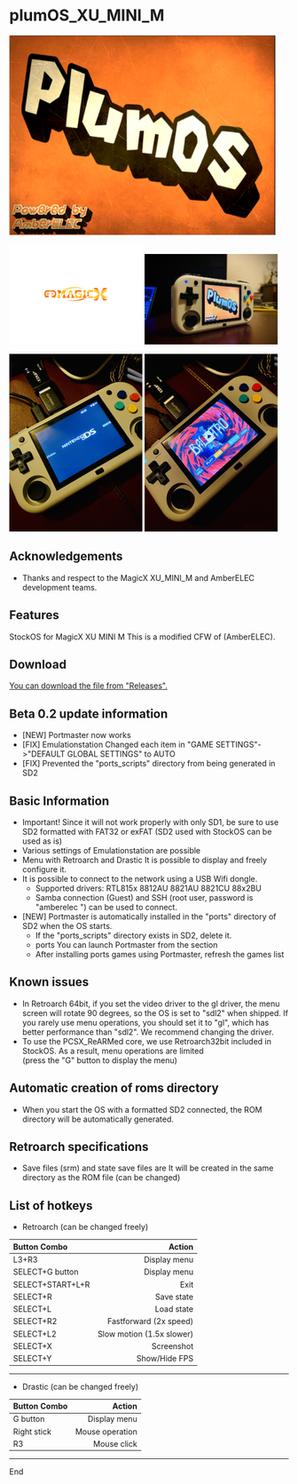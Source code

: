# plumOS_XU_MINI_M

<img src="https://github.com/game-de-it/XU_MINI_M/blob/main/assets/plumOS_XU_MINI_M.png" width="480">  

<img src="https://github.com/game-de-it/XU_MINI_M/blob/main/assets/MagicX_logo.png" width="240">  <img src="https://github.com/game-de-it/XU_MINI_M/blob/main/assets/sc01.jpg" width="240">   

<img src="https://github.com/game-de-it/XU_MINI_M/blob/main/assets/sc02.jpg" width="240">  <img src="https://github.com/game-de-it/XU_MINI_M/blob/main/assets/sc03.jpg" width="240">  


## Acknowledgements 
- Thanks and respect to the MagicX XU_MINI_M and AmberELEC development teams.

## Features 
StockOS for MagicX XU MINI M This is a modified CFW of (AmberELEC).

## Download 
[You can download the file from "Releases". ](https://github.com/game-de-it/XU_MINI_M/releases/tag/plumOS_XU_MINI_M_0.1)

## Beta 0.2 update information 
- [NEW] Portmaster now works
- [FIX] Emulationstation Changed each item in "GAME SETTINGS"->"DEFAULT GLOBAL SETTINGS" to AUTO
- [FIX] Prevented the "ports_scripts" directory from being generated in SD2


## Basic Information
- Important! Since it will not work properly with only SD1, be sure to use SD2 formatted with FAT32 or exFAT
(SD2 used with StockOS can be used as is)  
- Various settings of Emulationstation are possible
- Menu with Retroarch and Drastic It is possible to display and freely configure it.
- It is possible to connect to the network using a USB Wifi dongle.
  - Supported drivers: RTL815x 8812AU 8821AU 8821CU 88x2BU
  - Samba connection (Guest) and SSH (root user, password is "amberelec ") can be used to connect.
- [NEW] Portmaster is automatically installed in the "ports" directory of SD2 when the OS starts.
  - If the "ports_scripts" directory exists in SD2, delete it.
  - ports You can launch Portmaster from the section
  - After installing ports games using Portmaster, refresh the games list

## Known issues
- In Retroarch 64bit, if you set the video driver to the gl driver, the menu screen will rotate 90 degrees, so the OS is set to "sdl2" when shipped. If you rarely use menu operations, you should set it to "gl", which has better performance than "sdl2". We recommend changing the driver.
- To use the PCSX_ReARMed core, we use Retroarch32bit included in StockOS.
As a result, menu operations are limited  
(press the "G" button to display the menu)

## Automatic creation of roms directory 
- When you start the OS with a formatted SD2 connected, the ROM directory will be automatically generated.

## Retroarch specifications 
- Save files (srm) and state save files are It will be created in the same directory as the ROM file (can be changed)

## List of hotkeys 
- Retroarch (can be changed freely)

| Button Combo | Action |
|:-----------|------------:|  
| L3+R3 | Display menu |
| SELECT+G button | Display menu |
| SELECT+START+L+R | Exit |
| SELECT+R | Save state |
| SELECT+L | Load state |
| SELECT+R2 | Fastforward (2x speed) |
| SELECT+L2 | Slow motion (1.5x slower) |
| SELECT+X | Screenshot |
| SELECT+Y | Show/Hide FPS |

---

- ​​Drastic (can be changed freely)

| Button Combo | Action |
|:-----------|------------:|
| G button | Display menu |
| Right stick | Mouse operation |
| R3 | Mouse click |

---

End
